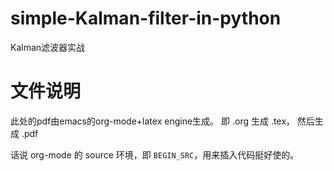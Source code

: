 # simple-Kalman-filter-in-python
Kalman滤波器实战

# 文件说明
此处的pdf由emacs的org-mode+latex engine生成。
即 .org 生成 .tex， 然后生成 .pdf

话说 org-mode 的 source 环境，即 `BEGIN_SRC`，用来插入代码挺好使的。